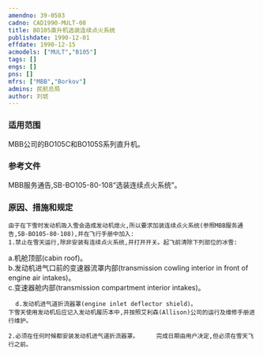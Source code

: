 ```yaml
---
amendno: 39-0503  
cadno: CAD1990-MULT-08  
title: BO105直升机选装连续点火系统  
publishdate: 1990-12-01  
effdate: 1990-12-15  
acmodels: ["MULT","B105"]  
tags: []  
engs: []  
pns: []  
mfrs: ["MBB","Borkov"]  
admins: 民航总局  
author: 刘琥  
---
```

  
### 适用范围  
MBB公司的BO105C和BO105S系列直升机。  
  
<!--more-->  
### 参考文件  
  MBB服务通告,SB-BO105-80-108“选装连续点火系统”。  
  
### 原因、措施和规定  
    由于在下雪时发动机吸入雪会造成发动机熄火,所以要求加装连续点火系统(参照MBB服务通告,SB-BO105-80-108),并在飞行手册中加入:  
    1.禁止在雪天运行,除非安装有连续点火系统,并打开开关。起飞前清除下列部位的冰雪:  
a.机舱顶部(cabin roof)。  
b.发动机进气口前的变速器流罩内部(transmission cowling interior in front of engine air intakes)。  
      c.变速器舱内部(transmission compartment interior intakes)。  
  
      d.发动机进气道折流器罩(engine inlet deflector shield)。  
    下雪天使用发动机后应记入发动机履历本中,并按照艾利森(Allison)公司的运行及维修手册进行维护。  
      
    2.必须在任何时候都安装发动机进气道折流器罩。     完成日期由用户决定,但必须在雪天飞行之前。  
